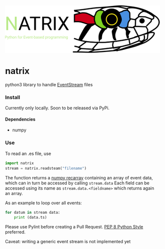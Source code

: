 
![natrix](natrixBanner.svg "The Natrix Banner")
# natrix
python3 library to handle [EventStream](https://github.com/neuromorphic-paris/event_stream) files

### Install
Currently only locally. Soon to be released via PyPi.
#### Dependencies
 - numpy

### Use
To read an .es file, use

~~~python
import natrix
stream = natrix.readsteam("filename")
~~~

The function returns a [numpy recarray](https://docs.scipy.org/doc/numpy/reference/generated/numpy.recarray.html) containing an array of event data, which can in turn be accessed by calling ``stream.data``
Each field can be accessed using its name as ``stream.data.<fieldname>`` which returns again an array.

As an example to loop over all events:
~~~python
for datum in stream data:
    print (data.ts)
~~~

Please use Pylint before creating a Pull Request. [PEP 8 Python Style](https://www.python.org/dev/peps/pep-0008/) preferred.

Caveat: writing a generic event stream is not implemented yet
